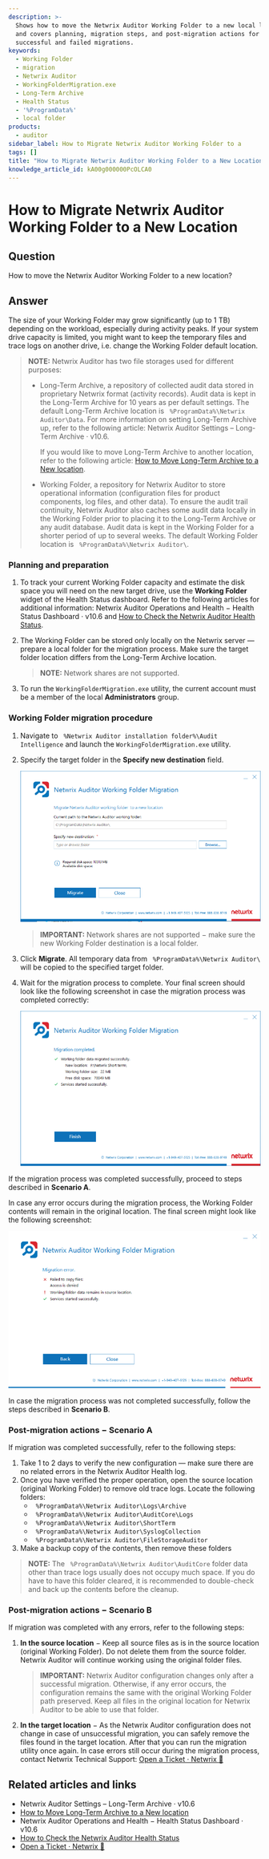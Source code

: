 ```yaml
---
description: >-
  Shows how to move the Netwrix Auditor Working Folder to a new local location
  and covers planning, migration steps, and post-migration actions for
  successful and failed migrations.
keywords:
  - Working Folder
  - migration
  - Netwrix Auditor
  - WorkingFolderMigration.exe
  - Long-Term Archive
  - Health Status
  - '%ProgramData%'
  - local folder
products:
  - auditor
sidebar_label: How to Migrate Netwrix Auditor Working Folder to a
tags: []
title: "How to Migrate Netwrix Auditor Working Folder to a New Location"
knowledge_article_id: kA00g000000PcOLCA0
---
```


# How to Migrate Netwrix Auditor Working Folder to a New Location

## Question

How to move the Netwrix Auditor Working Folder to a new location?

## Answer

The size of your Working Folder may grow significantly (up to 1 TB) depending on the workload, especially during activity peaks. If your system drive capacity is limited, you might want to keep the temporary files and trace logs on another drive, i.e. change the Working Folder default location.

> **NOTE:** Netwrix Auditor has two file storages used for different purposes:
>
> - Long-Term Archive, a repository of collected audit data stored in proprietary Netwrix format (activity records). Audit data is kept in the Long-Term Archive for 10 years as per default settings. The default Long-Term Archive location is ` %ProgramData%\Netwrix Auditor\Data`. For more information on setting Long-Term Archive up, refer to the following article: Netwrix Auditor Settings – Long-Term Archive · v10.6.
>
>   If you would like to move Long-Term Archive to another location, refer to the following article: [How to Move Long-Term Archive to a New location](/docs/kb/auditor/how-to-move-long-term-archive-to-a-new-location).
>
> - Working Folder, a repository for Netwrix Auditor to store operational information (configuration files for product components, log files, and other data). To ensure the audit trail continuity, Netwrix Auditor also caches some audit data locally in the Working Folder prior to placing it to the Long-Term Archive or any audit database. Audit data is kept in the Working Folder for a shorter period of up to several weeks. The default Working Folder location is ` %ProgramData%\Netwrix Auditor\`.

### Planning and preparation

1. To track your current Working Folder capacity and estimate the disk space you will need on the new target drive, use the **Working Folder** widget of the Health Status dashboard. Refer to the following articles for additional information: Netwrix Auditor Operations and Health − Health Status Dashboard · v10.6 and [How to Check the Netwrix Auditor Health Status](/docs/kb/auditor/how-to-check-the-netwrix-auditor-health-status.md).
2. The Working Folder can be stored only locally on the Netwrix server — prepare a local folder for the migration process. Make sure the target folder location differs from the Long-Term Archive location.

   > **NOTE:** Network shares are not supported.
3. To run the `WorkingFolderMigration.exe` utility, the current account must be a member of the local **Administrators** group.

### Working Folder migration procedure

1. Navigate to ` %Netwrix Auditor installation folder%\Audit Intelligence` and launch the `WorkingFolderMigration.exe` utility.
2. Specify the target folder in the **Specify new destination** field.

   ![User-added image](images/ka0Qk0000002slt_0EM0g000002BkO9.png)

   > **IMPORTANT:** Network shares are not supported − make sure the new Working Folder destination is a local folder.
3. Click **Migrate**. All temporary data from ` %ProgramData%\Netwrix Auditor\` will be copied to the specified target folder.
4. Wait for the migration process to complete. Your final screen should look like the following screenshot in case the migration process was completed correctly:

   ![wf_migration.png](images/ka0Qk0000002slt_0EM4u000007chgj.png)

If the migration process was completed successfully, proceed to steps described in **Scenario A**.

In case any error occurs during the migration process, the Working Folder contents will remain in the original location. The final screen might look like the following screenshot:

![User-added image](images/ka0Qk0000002slt_0EM0g000002BkNM.png)

In case the migration process was not completed successfully, follow the steps described in **Scenario B**.

### Post-migration actions − Scenario A

If migration was completed successfully, refer to the following steps:

1. Take 1 to 2 days to verify the new configuration — make sure there are no related errors in the Netwrix Auditor Health log.
2. Once you have verified the proper operation, open the source location (original Working Folder) to remove old trace logs. Locate the following folders:
   - ` %ProgramData%\Netwrix Auditor\Logs\Archive`
   - ` %ProgramData%\Netwrix Auditor\AuditCore\Logs`
   - ` %ProgramData%\Netwrix Auditor\ShortTerm`
   - ` %ProgramData%\Netwrix Auditor\SyslogCollection`
   - ` %ProgramData%\Netwrix Auditor\FileStorageAuditor`
3. Make a backup copy of the contents, then remove these folders

> **NOTE:** The ` %ProgramData%\Netwrix Auditor\AuditCore` folder data other than trace logs usually does not occupy much space. If you do have to have this folder cleared, it is recommended to double-check and back up the contents before the cleanup.

### Post-migration actions − Scenario B

If migration was completed with any errors, refer to the following steps:

1. **In the source location** − Keep all source files as is in the source location (original Working Folder). Do not delete them from the source folder. Netwrix Auditor will continue working using the original folder files.

   > **IMPORTANT:** Netwrix Auditor configuration changes only after a successful migration. Otherwise, if any error occurs, the configuration remains the same with the original Working Folder path preserved. Keep all files in the original location for Netwrix Auditor to be able to use that folder.
2. **In the target location** − As the Netwrix Auditor configuration does not change in case of unsuccessful migration, you can safely remove the files found in the target location. After that you can run the migration utility once again. In case errors still occur during the migration process, contact Netwrix Technical Support: [Open a Ticket · Netwrix 🧭](https://www.netwrix.com/tickets.html#/open-a-ticket)

## Related articles and links

- Netwrix Auditor Settings – Long-Term Archive · v10.6
- [How to Move Long-Term Archive to a New location](/docs/kb/auditor/how-to-move-long-term-archive-to-a-new-location)
- Netwrix Auditor Operations and Health − Health Status Dashboard · v10.6
- [How to Check the Netwrix Auditor Health Status](/docs/kb/auditor/how-to-check-the-netwrix-auditor-health-status.md)
- [Open a Ticket · Netwrix 🧭](https://www.netwrix.com/tickets.html#/open-a-ticket)
